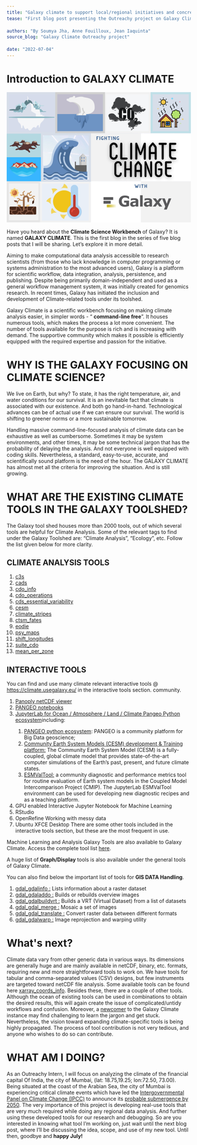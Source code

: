 ```yaml
---
title: "Galaxy climate to support local/regional initiatives and concrete actions to fight climate change" 
tease: "First blog post presenting the Outreachy project on Galaxy Climate"

authors: "By Soumya Jha, Anne Fouilloux, Jean Iaquinta"
source_blog: "Galaxy Climate Outreachy project"

date: "2022-07-04"
---
```


# Introduction to GALAXY CLIMATE 

![Galaxy Climate Project Outreachy Blog1](Galaxy_Climate_Project_Outreachy_Blog1.png)

Have you heard about the **Climate Science Workbench** of Galaxy? It is named **GALAXY CLIMATE**. This is the first blog in the series of five blog posts that I will be sharing. Let’s explore it in more detail.


Aiming to make computational data analysis accessible to research scientists (from those who lack knowledge in computer programming or systems administration to the most advanced users), Galaxy is a platform for scientific workflow, data integration, analysis, persistence, and publishing. Despite being primarily domain-independent and used as a general workflow management system, it was initially created for genomics research. In recent times, Galaxy has initiated the inclusion and development of Climate-related tools under its toolshed.

Galaxy Climate is a scientific workbench focusing on making climate analysis easier, in simpler words - “ **command-line free**”. It houses numerous tools, which makes the process a lot more convenient. The number of tools available for the purpose is rich and is increasing with demand. The supportive community which makes it possible is efficiently equipped with the required expertise and passion for the initiative.



# WHY IS THE GALAXY FOCUSING ON CLIMATE SCIENCE?

We live on Earth, but why? To state, it has the right temperature, air, and water conditions for our survival. It is an inevitable fact that climate is associated with our existence. And both go hand-in-hand. Technological advances can be of actual use if we can ensure our survival. The world is shifting to greener norms or a more sustainable tomorrow.

Handling massive command-line-focused analysis of climate data can be exhaustive as well as cumbersome. Sometimes it may be system environments, and other times, it may be some technical jargon that has the probability of delaying the analysis. And not everyone is well equipped with coding skills. Nevertheless, a standard, easy-to-use, accurate, and scientifically sound platform is the need of the hour. The GALAXY CLIMATE has almost met all the criteria for improving the situation. And is still growing.



# WHAT ARE THE EXISTING CLIMATE TOOLS IN THE GALAXY TOOLSHED?

The Galaxy tool shed houses more than 2000 tools, out of which several tools are helpful for Climate Analysis.  Some of the relevant tags to find under the Galaxy Toolshed are: “Climate Analysis”, “Ecology”, etc. Follow the list given below for more clarity. 

## CLIMATE ANALYSIS TOOLS
<ol>
<li><a href="https://toolshed.g2.bx.psu.edu/repository/browse_repository?id=66db1d2dd5ec1fab">c3s</a></li>
<li><a href="https://toolshed.g2.bx.psu.edu/repository/browse_repositories_in_category?sort=name&operation=view_or_manage_repository&id=58c4b9b8233320fc">cads</a></li>
<li><a href="https://toolshed.g2.bx.psu.edu/repository/browse_repositories_in_category?sort=name&operation=view_or_manage_repository&id=c8c1cfa654cb096d">cdo_info</a></li>
<li><a href="https://toolshed.g2.bx.psu.edu/repository/browse_repositories_in_category?sort=name&operation=view_or_manage_repository&id=8a2394bf5c1816a5">cdo_operations</a></li>
<li><a href="https://toolshed.g2.bx.psu.edu/repository/browse_repositories_in_category?sort=name&operation=view_or_manage_repository&id=0d422cfb5d8fef89">cds_essential_variability</a></li>  
<li><a href="https://toolshed.g2.bx.psu.edu/repository/browse_repositories_in_category?sort=name&operation=view_or_manage_repository&id=7aa3cab2c60dddc0">cesm</a></li>
<li><a href="https://toolshed.g2.bx.psu.edu/repository/browse_repositories_in_category?sort=name&operation=view_or_manage_repository&id=51707a18875902ba">climate_stripes</a></li>
<li><a href="https://toolshed.g2.bx.psu.edu/repository/browse_repositories_in_category?sort=name&operation=view_or_manage_repository&id=f39a869bd7709275">ctsm_fates</a></li>
<li><a href="https://toolshed.g2.bx.psu.edu/repository/browse_repositories_in_category?sort=name&operation=view_or_manage_repository&id=ddd8dba334f1d765">eodie</a></li>
<li><a href="https://toolshed.g2.bx.psu.edu/repository/browse_repositories_in_category?sort=name&operation=view_or_manage_repository&id=c708d3f50a3e80e9">psy_maps</a></li>
<li><a href="https://toolshed.g2.bx.psu.edu/repository/browse_repositories_in_category?sort=name&operation=view_or_manage_repository&id=6f6f2aca88e226de">shift_longitudes</a></li>
<li><a href="https://toolshed.g2.bx.psu.edu/repository/browse_repositories_in_category?sort=name&operation=view_or_manage_repository&id=11bb18c4362d86a5">suite_cdo</a></li>
<li><a href="https://climate.usegalaxy.eu/root?tool_id=toolshed.g2.bx.psu.edu/repos/climate/mean_per_zone/mean_per_zone">mean_per_zone</a></li>
</ol>

## INTERACTIVE TOOLS

You can find and use many climate relevant interactive tools @ <https://climate.usegalaxy.eu/>  in the interactive tools section.
community.

<ol>
<li><a href="https://live.usegalaxy.eu/?tool_id=interactive_tool_panoply">Panoply netCDF viewer</a></li>
<li><a href="https://live.usegalaxy.eu/?tool_id=interactive_tool_pangeo_notebook">PANGEO notebooks</a></li>
<li><a href="https://live.usegalaxy.eu/?tool_id=interactive_tool_climate_notebook">JupyterLab for Ocean / Atmosphere / Land / Climate Pangeo Python ecosystem</a>including:</li>
    <ol>
    <li><a href="https://pangeo.io/">PANGEO python ecosystem</a>: PANGEO is a community platform for Big Data geoscience;</li>
    <li><a href="http://www.cesm.ucar.edu/">Community Earth System Models (CESM) development & Training platform:</a> The Community Earth System Model (CESM) is a fully-coupled, global climate model that provides state-of-the-art computer simulations of the Earth’s past, present, and future climate states.</li>
    <li><a href="https://www.esmvaltool.org/">ESMValTool:</a> a community diagnostic and performance metrics tool for routine evaluation of Earth system models in the Coupled Model Intercomparison Project (CMIP). The JupyterLab ESMValTool environment can be used for developing new diagnostic recipes and as a teaching platform.
</li>
    </ol>
<li>GPU enabled Interactive Jupyter Notebook for Machine Learning</li>
<li>RStudio</li>
<li>OpenRefine Working with messy data</li>
<li>Ubuntu XFCE Desktop There are some other tools included in the interactive tools section, but these are the most frequent in use.</li>
</ol>

Machine Learning and Analysis Galaxy Tools are also available to Galaxy Climate. Access the complete tool list [here](https://toolshed.g2.bx.psu.edu/).



A huge list of **Graph/Display** tools is also available under the general tools of Galaxy Climate.

You can also find below the important list of tools for **GIS DATA Handling**.
<ol>
<li><a href="https://climate.usegalaxy.eu/root?tool_id=toolshed.g2.bx.psu.edu/repos/ecology/gdal_gdalinfo/gdal_gdalinfo">gdal_gdalinfo  :</a>  Lists information about a raster dataset</li>
<li><a href="https://climate.usegalaxy.eu/root?tool_id=toolshed.g2.bx.psu.edu/repos/ecology/gdal_gdaladdo/gdal_gdaladdo">gdal_gdaladdo  :</a>   Builds or rebuilds overview images</li>
<li><a href="https://climate.usegalaxy.eu/root?tool_id=toolshed.g2.bx.psu.edu/repos/ecology/gdal_gdalbuildvrt/gdal_gdalbuildvrt">gdal_gdalbuildvrt  :</a>  Builds a VRT (Virtual Dataset) from a list of datasets</li>
<li><a href="https://climate.usegalaxy.eu/root?tool_id=toolshed.g2.bx.psu.edu/repos/ecology/gdal_gdal_merge/gdal_gdal_merge">gdal_gdal_merge  :</a>  Mosaic a set of images</li>
<li><a href="https://climate.usegalaxy.eu/root?tool_id=toolshed.g2.bx.psu.edu/repos/ecology/gdal_gdal_translate/gdal_gdal_translate">gdal_gdal_translate  :</a>  Convert raster data between different formats</li>
<li><a href="https://climate.usegalaxy.eu/root?tool_id=toolshed.g2.bx.psu.edu/repos/ecology/gdal_gdalwarp/gdal_gdalwarp">gdal_gdalwarp  :</a>  Image reprojection and warping utility</li>
</ol>


# What's next?



Climate data vary from other generic data in various ways. Its dimensions are generally huge and are mainly available in netCDF, binary, etc. formats, requiring new and more straightforward tools to work on. We have tools for tabular and comma-separated values (CSV) designs, but few instruments are targeted toward netCDF file analysis. Some available tools can be found here [xarray_coords_info](https://toolshed.g2.bx.psu.edu/repository/browse_repository?id=0535bc9a272a7dba). Besides these, there are a couple of other tools.
Although the ocean of existing tools can be used in combinations to obtain the desired results, this will again create the issue of complicated/untidy workflows and confusion. Moreover, a [newcomer](https://galaxyproject.org/get-started/) to the Galaxy Climate instance may find challenging to learn the jargon and get stuck. Nevertheless, the vision toward expanding climate-specific tools is being highly propagated. The process of tool contribution is not very tedious, and anyone who wishes to do so can contribute.



# WHAT AM I DOING?


As an Outreachy Intern, I will focus on analyzing the climate of the financial capital Of India, the city of Mumbai, (lat: 18.75,19.25; lon:72.50, 73.00). Being situated at the coast of the Arabian Sea, the city of Mumbai is experiencing critical climate events which have led the [Intergovernmental Panel on Climate Change (IPCC)](https://www.ipcc.ch/) to announce its [probable submergence by 2050](https://www.ipcc.ch/srocc/chapter/chapter-4-sea-level-rise-and-implications-for-low-lying-islands-coasts-and-communities/). The very importance of this project is developing real-use tools that are very much required while doing any regional data analysis. And further using these developed tools for our research and debugging. So are you interested in knowing what tool I’m working on, just wait until the next blog post, where I’ll be discussing the idea, scope, and use of my new tool. Until then, goodbye and **happy July!**   


